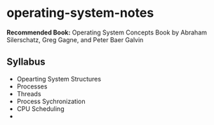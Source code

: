 # operating-system-notes

**Recommended Book:** Operating System Concepts Book by Abraham Silerschatz, Greg Gagne, and Peter Baer Galvin

## Syllabus
- Opearting System Structures
- Processes
- Threads
- Process Sychronization
- CPU Scheduling
- 